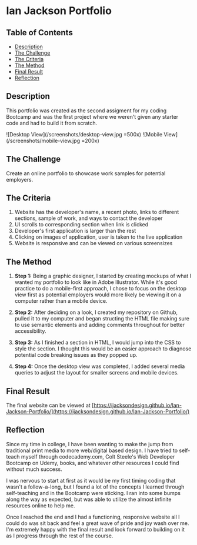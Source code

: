 # Ian Jackson Portfolio

## Table of Contents
* [Description](#description)
* [The Challenge](#challenge)
* [The Criteria](#criteria)
* [The Method](#method)
* [Final Result](#results)
* [Reflection](#reflection)


## Description <a name="description"></a>
This portfolio was created as the second assigment for my coding Bootcamp and was the first project where we weren't given any starter code and had to build it from scratch.

![Desktop View](/screenshots/desktop-view.jpg =500x)
![Mobile View](/screenshots/mobile-view.jpg =200x)

## The Challenge <a name="challenge"></a>
Create an online portfolio to showcase work samples for potential employers.

## The Criteria <a name="criteria"></a>
1. Website has the developer's name, a recent photo, links to different sections, sample of work, and ways to contact the developer
1. UI scrolls to corresponding section when link is clicked
1. Developer's first application is larger than the rest
1. Clicking on images of application, user is taken to the live application
1. Website is responsive and can be viewed on various screensizes

## The Method <a name="method"></a>
1. **Step 1:** Being a graphic designer, I started by creating mockups of what I wanted my portfolio to look like in Adobe Illustrator. While it's good practice to do a mobile-first approach, I chose to focus on the desktop view first as potential employers would more likely be viewing it on a computer rather than a mobile device.  

1. **Step 2:** After deciding on a look, I created my repository on Github, pulled it to my computer and began structing the HTML file making sure to use semantic elements and adding comments throughout for better accessibility.   

1. **Step 3:** As I finished a section in HTML, I would jump into the CSS to style the section. I thought this would be an easier approach to diagnose potential code breaking issues as they popped up. 

1. **Step 4:** Once the desktop view was completed, I added several media queries to adjust the layout for smaller screens and mobile devices. 

## Final Result <a name="results"></a>
The final website can be viewed at [https://ijacksondesign.github.io/Ian-Jackson-Portfolio/](https://ijacksondesign.github.io/Ian-Jackson-Portfolio/)

## Reflection <a name="reflection"></a>
Since my time in college, I have been wanting to make the jump from traditional print media to more web/digital based design. I have tried to self-teach myself through codecademy.com, Colt Steele's Web Developer Bootcamp on Udemy, books, and whatever other resources I could find without much success. 

I was nervous to start at first as it would be my first timing coding that wasn't a follow-a-long, but I found a lot of the concepts I learned through self-teaching and in the Bootcamp were sticking. I ran into some bumps along the way as expected, but was able to utilize the almost infinite resources online to help me. 

Once I reached the end and I had a functioning, responsive website all I could do was sit back and feel a great wave of pride and joy wash over me. I'm extremely happy with the final result and look forward to building on it as I progress through the rest of the course. 